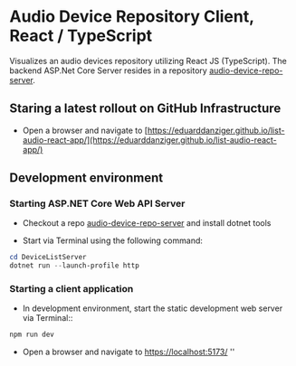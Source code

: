 # Audio Device Repository Client, React / TypeScript 

Visualizes an audio devices repository utilizing React JS (TypeScript). The backend ASP.Net Core Server resides in a repository [audio-device-repo-server](https://github.com/eduarddanziger/audio-device-repo-server/).

## Staring a latest rollout on GitHub Infrastructure
- Open a browser and navigate to [https://eduarddanziger.github.io/list-audio-react-app/](https://eduarddanziger.github.io/list-audio-react-app/)

## Development environment

### Starting ASP.NET Core Web API Server

- Checkout a repo [audio-device-repo-server](https://github.com/eduarddanziger/audio-device-repo-server/) and install dotnet tools

- Start via Terminal using the following command:

```powershell or bash
cd DeviceListServer
dotnet run --launch-profile http
```

### Starting a client application
- In development environment, start the static development web server via Terminal::

```powershell or bash
npm run dev
```

- Open a browser and navigate to [https://localhost:5173/](https://localhost:5173/)
''

